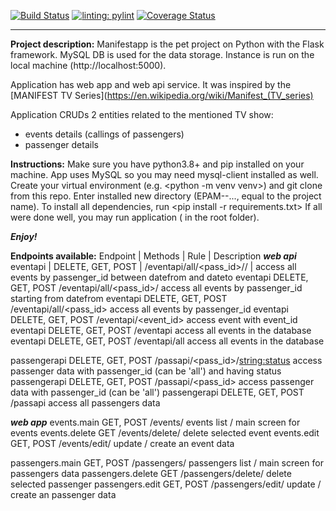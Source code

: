 [![Build Status](https://app.travis-ci.com/VovaMazur/EPAM---python-online-project.svg?branch=master)](https://app.travis-ci.com/VovaMazur/EPAM---python-online-project)
[![linting: pylint](https://img.shields.io/badge/linting-pylint-yellowgreen)](https://github.com/PyCQA/pylint)
[![Coverage Status](https://coveralls.io/repos/github/VovaMazur/EPAM---python-online-project/badge.svg?branch=master)](https://coveralls.io/github/VovaMazur/EPAM---python-online-project?branch=master)
***
**Project description:**
Manifestapp is the pet project on Python with the Flask framework. MySQL DB is used for the data storage.
Instance is run on the local machine (http://localhost:5000).

Application has web app and web api service. It was inspired by the [MANIFEST TV Series](https://en.wikipedia.org/wiki/Manifest_(TV_series)

Application CRUDs 2 entities related to the mentioned TV show:
- events details (callings of passengers)
- passenger details

**Instructions:**
Make sure you have python3.8+ and pip installed on your machine.
App uses MySQL so you may need mysql-client installed as well.
Create your virtual environment (e.g. <python -m venv venv>) and git clone from this repo.
Enter installed new directory (EPAM--..., equal to the project name).
To install all dependencies, run <pip install -r requirements.txt>
If all were done well, you may run application (<python app.py> in the root folder).

***Enjoy!***

**Endpoints available:**
Endpoint | Methods | Rule | Description
***web api***
eventapi | DELETE, GET, POST | /eventapi/all/<pass_id>/<datefrom>/<dateto> | access all events by passenger_id between datefrom and dateto
eventapi           DELETE, GET, POST  /eventapi/all/<pass_id>/<datefrom>            access all events by passenger_id starting from datefrom
eventapi           DELETE, GET, POST  /eventapi/all/<pass_id>                       access all events by passenger_id
eventapi           DELETE, GET, POST  /eventapi/<event_id>                          access event with event_id
eventapi           DELETE, GET, POST  /eventapi                                     access all events in the database
eventapi           DELETE, GET, POST  /eventapi/all                                 access all events in the database

passengerapi       DELETE, GET, POST  /passapi/<pass_id>/<string:status>            access passenger data with passenger_id (can be 'all') and having status
passengerapi       DELETE, GET, POST  /passapi/<pass_id>                            access passenger data with passenger_id (can be 'all')
passengerapi       DELETE, GET, POST  /passapi                                      access all passengers data


***web app***
events.main        GET, POST          /events/                                      events list / main screen for events
events.delete      GET                /events/delete/<item>                         delete selected event
events.edit        GET, POST          /events/edit/<item>							update / create an event data

passengers.main    GET, POST          /passengers/                                  passengers list / main screen for passengers data
passengers.delete  GET                /passengers/delete/<item>                     delete selected passenger
passengers.edit    GET, POST          /passengers/edit/<item>                       update / create an passenger data